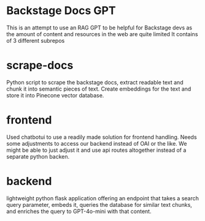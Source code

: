 # Backstage Docs GPT

This is an attempt to use an RAG GPT to be helpful for Backstage devs as the amount of content and resources in the web are quite limited
It contains of 3 different subrepos

# scrape-docs

Python script to scrape the backstage docs, extract readable text and chunk it into semantic pieces of text.
Create embeddings for the text and store it into Pinecone vector database.

# frontend

Used chatbotui to use a readily made solution for frontend handling. Needs some adjustments to access our backend instead of OAI or the like. We might be able to just adjust it and use api routes altogether instead of a separate python backen.

# backend

lightweight python flask application offering an endpoint that takes a search query parameter, embeds it, queries the database for similar text chunks, and enriches the query to GPT-4o-mini with that content.
